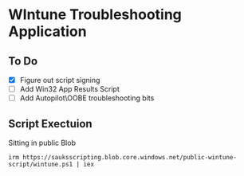 # WIntune Troubleshooting Application

## To Do

- [X] Figure out script signing
- [ ] Add Win32 App Results Script
- [ ] Add Autopilot\OOBE troubleshooting bits

## Script Exectuion

Sitting in public Blob

`irm https://sauksscripting.blob.core.windows.net/public-wintune-script/wintune.ps1 | iex`
